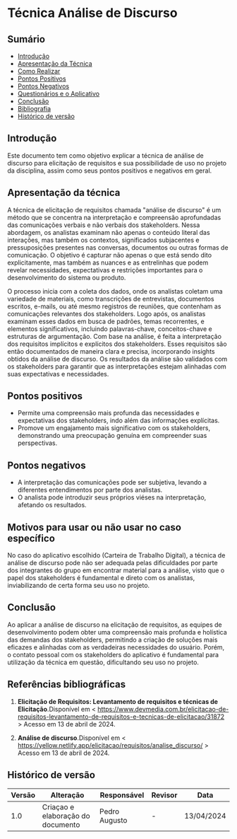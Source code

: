 # Técnica Análise de Discurso

## Sumário
* [Introdução](#Introdução)
* [Apresentação da Técnica](#Apresentação-da-Técnica)
* [Como Realizar](#Como-Realizar)
* [Pontos Positivos](#Pontos-Positivos)
* [Pontos Negativos](#Pontos-Negativos)
* [Questionários e o Aplicativo](#Questionários-e-o-Aplicativo)
* [Conclusão](#Conclusão)
* [Bibliografia](#Bibliografia)
* [Histórico de versão](#Histórico-de-versão)

## Introdução
Este documento tem como objetivo explicar a técnica de análise de discurso para elicitação de requisitos e sua possibilidade de uso no
projeto da disciplina, assim como seus pontos positivos e negativos em geral.

## Apresentação da técnica
A técnica de elicitação de requisitos chamada "análise de discurso" é um método que se concentra na interpretação e compreensão aprofundadas das comunicações verbais e não verbais dos stakeholders. Nessa abordagem, os analistas examinam não apenas o conteúdo literal das interações, mas também os contextos, significados subjacentes e pressuposições presentes nas conversas, documentos ou outras formas de comunicação. O objetivo é capturar não apenas o que está sendo dito explicitamente, mas também as nuances e as entrelinhas que podem revelar necessidades, expectativas e restrições importantes para o desenvolvimento do sistema ou produto. 

O processo inicia com a coleta dos dados, onde os analistas coletam uma variedade de materiais, como transcrições de entrevistas, documentos escritos, e-mails, ou até mesmo registros de reuniões, que contenham as comunicações relevantes dos stakeholders.
Logo após, os analistas examinam esses dados em busca de padrões, temas recorrentes, e elementos significativos, incluindo palavras-chave, conceitos-chave e estruturas de argumentação.
Com base na análise, é feita a interpretação dos requisitos implícitos e explícitos dos stakeholders. Esses requisitos são então documentados de maneira clara e precisa, incorporando insights obtidos da análise de discurso.
Os resultados da análise são validados com os stakeholders para garantir que as interpretações estejam alinhadas com suas expectativas e necessidades.

## Pontos positivos
- Permite uma compreensão mais profunda das necessidades e expectativas dos stakeholders, indo além das informações explícitas.
- Promove um engajamento mais significativo com os stakeholders, demonstrando uma preocupação genuína em compreender suas perspectivas.

## Pontos negativos
- A interpretação das comunicações pode ser subjetiva, levando a diferentes entendimentos por parte dos analistas.
- O analista pode introduzir seus próprios viéses na interpretação, afetando os resultados.
  
## Motivos para usar ou não usar no caso específico
No caso do aplicativo escolhido (Carteira de Trabalho Digital), a técnica de análise de discurso pode não ser adequada pelas dificuldades por parte dos integrantes do grupo em encontrar material para a análise, visto que o papel dos stakeholders é fundamental e direto com os
analistas, inviabilizando de certa forma seu uso no projeto.

## Conclusão
Ao aplicar a análise de discurso na elicitação de requisitos, as equipes de desenvolvimento podem obter uma compreensão mais profunda e holística das demandas dos stakeholders, permitindo a criação de soluções mais eficazes e alinhadas com as verdadeiras necessidades do usuário. Porém, o contato pessoal com os stakeholders do aplicativo é fundamental para utilização da técnica em questão, dificultando seu
uso no projeto.

## Referências bibliográficas
1. **Elicitação de Requisitos: Levantamento de requisitos e técnicas de Elicitação**.Disponível em < https://www.devmedia.com.br/elicitacao-de-requisitos-levantamento-de-requisitos-e-tecnicas-de-elicitacao/31872 > Acesso em 13 de abril de 2024.

2. **Análise de discurso**.Disponível em < https://yellow.netlify.app/elicitacao/requisitos/analise_discurso/ > Acesso em 13 de abril de 2024.

## Histórico de versão
| Versão | Alteração | Responsável | Revisor | Data |
| - | - | - | - | - |
| 1.0 | Criaçao e elaboração do documento | Pedro Augusto | - | 13/04/2024 |
